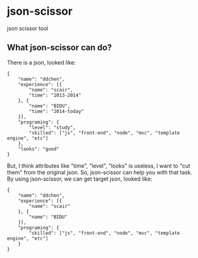 json-scissor
===================================  
json scissor tool

What json-scissor can do?
-----------------------------------

There is a json, looked like:
```
{
	"name": "ddchen",
	"experience": [{
		"name": "scair",
		"time": "2013-2014"
	}, {
		"name": "BIDU",
		"time": "2014-today"
	}],
	"programing": {
		"level": "study",
		"skilled": ["js", "front-end", "node", "mvc", "template engine", "etc"]
	},
	"looks": "good"
}
```
But, I think attributes like "time", "level", "looks" is useless, I want to "cut them" from the original json.
So, json-scissor can help you with that task.
By using json-scissor, we can get target json, looked like:
```
{
	"name": "ddchen",
	"experience": [{
		"name": "scair"
	}, {
		"name": "BIDU"
	}],
	"programing": {
		"skilled": ["js", "front-end", "node", "mvc", "template engine", "etc"]
	}
}
```

